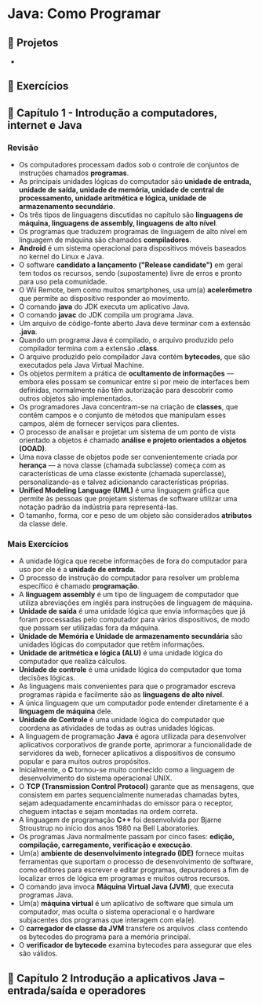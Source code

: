 # Java: Como Programar 

## :file_folder: Projetos  
-

## :file_folder: Exercícios 
 ## :pushpin: Capítulo 1 - Introdução a computadores, internet e Java
 ### Revisão
- Os computadores processam dados sob o controle de conjuntos de instruções chamados <b>programas</b>.
- As principais unidades lógicas do computador são <b>unidade de entrada, unidade de saída, unidade de memória, unidade de central de processamento, unidade aritmética e lógica, unidade de armazenamento secundário</b>.
- Os três tipos de linguagens discutidas no capítulo são <b>linguagens de máquina, linguagens de assembly, linguagens de alto nível</b>.
- Os programas que traduzem programas de linguagem de alto nível em linguagem de máquina são chamados <b>compiladores</b>.
- <b>Android</b> é um sistema operacional para dispositivos móveis baseados no kernel do Linux e Java.
- O software <b>candidato a lançamento ("Release candidate")</b> em geral tem todos os recursos, sendo (supostamente) livre de erros e pronto para uso pela comunidade.
- O Wii Remote, bem como muitos smartphones, usa um(a) <b>acelerômetro</b> que permite ao dispositivo responder ao movimento.
- O comando <b>java</b> do JDK executa um aplicativo Java.
- O comando <b>javac</b> do JDK compila um programa Java.
- Um arquivo de código-fonte aberto Java deve terminar com a extensão <b>.java</b>.
- Quando um programa Java é compilado, o arquivo produzido pelo compilador termina com a extensão <b>.class</b>.
- O arquivo produzido pelo compilador Java contém <b>bytecodes</b>, que são executados pela Java Virtual Machine.
- Os objetos permitem a prática de <b>ocultamento de informações</b> — embora eles possam se comunicar entre si por meio de interfaces bem definidas, normalmente não têm autorização para descobrir como outros objetos são implementados.
- Os programadores Java concentram-se na criação de <b>classes</b>, que contêm campos e o conjunto de métodos que manipulam esses campos, além de fornecer serviços para clientes.
- O processo de analisar e projetar um sistema de um ponto de vista orientado a objetos é chamado <b>análise e projeto orientados a objetos (OOAD)</b>.
- Uma nova classe de objetos pode ser convenientemente criada por <b>herança</b> — a nova classe (chamada subclasse) começa com as características de uma classe existente (chamada superclasse), personalizando-as e talvez adicionando características próprias.
- <b>Unified Modeling Language (UML)</b> é uma linguagem gráfica que permite às pessoas que projetam sistemas de software utilizar uma notação padrão da indústria para representá-las.
- O tamanho, forma, cor e peso de um objeto são considerados <b>atributos</b> da classe dele.
 ### Mais Exercícios
  - A unidade lógica que recebe informações de fora do computador para uso por ele é a <b>unidade de entrada</b>.
  - O processo de instrução do computador para resolver um problema específico é chamado <b>programação</b>.
  - A <b>linguagem assembly</b> é um tipo de linguagem de computador que utiliza abreviações em inglês para instruções de linguagem de máquina.
  - <b>Unidade de saída</b> é uma unidade lógica que envia informações que já foram processadas pelo computador para vários dispositivos, de modo que possam ser utilizadas fora da máquina.
  - <b>Unidade de Memória e Unidade de armazenamento secundária</b> são unidades lógicas do computador que retêm informações.
  - <b>Unidade de aritmética e lógica (ALU)</b> é uma unidade lógica do computador que realiza cálculos.
  - <b>Unidade de controle</b> é uma unidade lógica do computador que toma decisões lógicas.
  - As linguagens mais convenientes para que o programador escreva programas rápida e facilmente são as <b>linguagens de alto nível</b>.
  - A única linguagem que um computador pode entender diretamente é a <b>linguagem de máquina</b> dele.
  - <b>Unidade de Controle</b> é uma unidade lógica do computador que coordena as atividades de todas as outras unidades lógicas.
  - A linguagem de programação <b>Java</b> é agora utilizada para desenvolver aplicativos corporativos de grande porte, aprimorar a funcionalidade de servidores da web, fornecer aplicativos a dispositivos de consumo popular e para muitos outros propósitos.
  - Inicialmente, o <b>C</b> tornou-se muito conhecido como a linguagem de desenvolvimento do sistema operacional UNIX.
  - O <b>TCP (Transmission Control Protocol)</b> garante que as mensagens, que consistem em partes sequencialmente numeradas chamadas bytes, sejam adequadamente
encaminhadas do emissor para o receptor, cheguem intactas e sejam montadas na ordem correta.
  - A linguagem de programação <b>C++</b> foi desenvolvida por Bjarne Stroustrup no início dos anos 1980 na Bell Laboratories.
  - Os programas Java normalmente passam por cinco fases: <b>edição, compilação, carregamento, verificação e execução</b>.
  - Um(a) <b>ambiente de desenvolvimento integrado (IDE)</b> fornece muitas ferramentas que suportam o processo de desenvolvimento de software, como editores para escrever e editar programas, depuradores a fim de localizar erros de lógica em programas e muitos outros recursos.
  - O comando java invoca <b>Máquina Virtual Java (JVM)</b>, que executa programas Java.
  - Um(a) <b>máquina virtual</b> é um aplicativo de software que simula um computador, mas oculta o sistema operacional e o hardware subjacentes
dos programas que interagem com ela(e).
  - O <b>carregador de classe da JVM</b> transfere os arquivos .class contendo os bytecodes do programa para a memória principal.
  - O <b>verificador de bytecode</b> examina bytecodes para assegurar que eles são válidos.

 ## :pushpin: Capítulo 2 Introdução a aplicativos Java – entrada/saída e operadores
